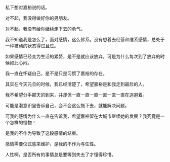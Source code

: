 私下想对嘉裕说的话。

对不起，我没得做好你的男朋友。

对不起，我没有给你继续走下去的勇气。

我不知道我是怎么了，面对感情，这么佛系。没有想着去经营和维系感情，总处于一种被动的状态得过且过。

如果感情已经变为生活的累赘，是不是就应该放弃，可是为什么每次到了放弃的时候如此心闷。

我一直在怀疑自己，是不是只是习惯了嘉裕的存在。

其实在今天元旦的时候，我已经清楚了，希望嘉裕是和我走到最后的人。

我不希望分手那天的到来，并却但一直一直一直一直一直一直在逃避着。

可能是潜意识里告诉自己，会不会这么拖下去，就能解决问题。

可我的感情为什么一直在告诉我，希望嘉裕留在大城市继续她的发展？我究竟是一个怎样的怪物！


是我的不作为导致了这段感情的结束。

感情需要仪式感来维护，是我的不作为与任性。


人性啊，是否所有的事情总是要等到失去了才懂得珍惜。
